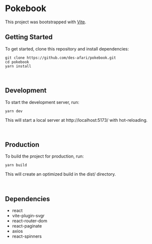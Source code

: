 # Pokebook

This project was bootstrapped with [Vite](https://github.com/vitejs/vite).

## **Getting Started**

To get started, clone this repository and install dependencies:


    git clone https://github.com/des-afari/pokebook.git
    cd pokebook
    yarn install

<br>

## **Development**
To start the development server, run:

    yarn dev

This will start a local server at http://localhost:5173/ with hot-reloading.

<br>

## **Production**
To build the project for production, run:

    yarn build

This will create an optimized build in the dist/ directory.

<br>

##  **Dependencies**
* react
* vite-plugin-svgr
* react-router-dom
* react-paginate
* axios
* react-spinners

<br>



